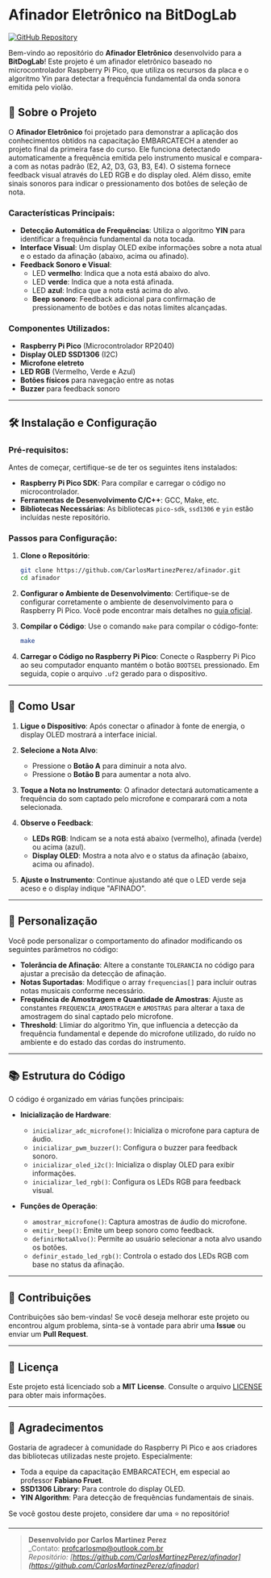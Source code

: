 # Afinador Eletrônico na BitDogLab

[![GitHub Repository](https://img.shields.io/badge/GitHub-Repository-blue?logo=github)](https://github.com/CarlosMartinezPerez/afinador/tree/main)

Bem-vindo ao repositório do **Afinador Eletrônico** desenvolvido para a **BitDogLab**! Este projeto é um afinador eletrônico baseado no microcontrolador Raspberry Pi Pico, que utiliza os recursos da placa e o algoritmo Yin para detectar a frequência fundamental da onda sonora emitida pelo violão.

## 🎵 Sobre o Projeto

O **Afinador Eletrônico** foi projetado para demonstrar a aplicação dos conhecimentos obtidos na capacitação EMBARCATECH a atender ao projeto final da primeira fase do curso. Ele funciona detectando automaticamente a frequência emitida pelo instrumento musical e compara-a com as notas padrão (E2, A2, D3, G3, B3, E4). O sistema fornece feedback visual através do LED RGB e do display oled. Além disso, emite sinais sonoros para indicar o pressionamento dos botões de seleção de nota.

### Características Principais:
- **Detecção Automática de Frequências**: Utiliza o algoritmo **YIN** para identificar a frequência fundamental da nota tocada.
- **Interface Visual**: Um display OLED exibe informações sobre a nota atual e o estado da afinação (abaixo, acima ou afinado).
- **Feedback Sonoro e Visual**: 
  - LED **vermelho**: Indica que a nota está abaixo do alvo.
  - LED **verde**: Indica que a nota está afinada.
  - LED **azul**: Indica que a nota está acima do alvo.
  - **Beep sonoro**: Feedback adicional para confirmação de pressionamento de botões e das notas limites alcançadas.
  
### Componentes Utilizados:
- **Raspberry Pi Pico** (Microcontrolador RP2040)
- **Display OLED SSD1306** (I2C)
- **Microfone eletreto**
- **LED RGB** (Vermelho, Verde e Azul)
- **Botões físicos** para navegação entre as notas
- **Buzzer** para feedback sonoro

---

## 🛠️ Instalação e Configuração

### Pré-requisitos:
Antes de começar, certifique-se de ter os seguintes itens instalados:
- **Raspberry Pi Pico SDK**: Para compilar e carregar o código no microcontrolador.
- **Ferramentas de Desenvolvimento C/C++**: GCC, Make, etc.
- **Bibliotecas Necessárias**: As bibliotecas `pico-sdk`, `ssd1306` e `yin` estão incluídas neste repositório.

### Passos para Configuração:

1. **Clone o Repositório**:
   ```bash
   git clone https://github.com/CarlosMartinezPerez/afinador.git
   cd afinador
   ```

2. **Configurar o Ambiente de Desenvolvimento**:
   Certifique-se de configurar corretamente o ambiente de desenvolvimento para o Raspberry Pi Pico. Você pode encontrar mais detalhes no [guia oficial](https://datasheets.raspberrypi.org/pico/getting-started-with-pico.pdf).

3. **Compilar o Código**:
   Use o comando `make` para compilar o código-fonte:
   ```bash
   make
   ```

4. **Carregar o Código no Raspberry Pi Pico**:
   Conecte o Raspberry Pi Pico ao seu computador enquanto mantém o botão `BOOTSEL` pressionado. Em seguida, copie o arquivo `.uf2` gerado para o dispositivo.

---

## 🎸 Como Usar

1. **Ligue o Dispositivo**: Após conectar o afinador à fonte de energia, o display OLED mostrará a interface inicial.
   
2. **Selecione a Nota Alvo**:
   - Pressione o **Botão A** para diminuir a nota alvo.
   - Pressione o **Botão B** para aumentar a nota alvo.
   
3. **Toque a Nota no Instrumento**: O afinador detectará automaticamente a frequência do som captado pelo microfone e comparará com a nota selecionada.

4. **Observe o Feedback**:
   - **LEDs RGB**: Indicam se a nota está abaixo (vermelho), afinada (verde) ou acima (azul).
   - **Display OLED**: Mostra a nota alvo e o status da afinação (abaixo, acima ou afinado).

5. **Ajuste o Instrumento**: Continue ajustando até que o LED verde seja aceso e o display indique "AFINADO".

---

## 🔧 Personalização

Você pode personalizar o comportamento do afinador modificando os seguintes parâmetros no código:

- **Tolerância de Afinação**: Altere a constante `TOLERANCIA` no código para ajustar a precisão da detecção de afinação.
- **Notas Suportadas**: Modifique o array `frequencias[]` para incluir outras notas musicais conforme necessário.
- **Frequência de Amostragem e Quantidade de Amostras**: Ajuste as constantes `FREQUENCIA_AMOSTRAGEM` e `AMOSTRAS` para alterar a taxa de amostragem do sinal captado pelo microfone.
- **Threshold**: Llimiar do algoritmo Yin, que influencia a detecção da frequência fundamental e depende do microfone utilizado, do ruído no ambiente e do estado das cordas do instrumento.

---

## 📚 Estrutura do Código

O código é organizado em várias funções principais:

- **Inicialização de Hardware**:
  - `inicializar_adc_microfone()`: Inicializa o microfone para captura de áudio.
  - `inicializar_pwm_buzzer()`: Configura o buzzer para feedback sonoro.
  - `inicializar_oled_i2c()`: Inicializa o display OLED para exibir informações.
  - `inicializar_led_rgb()`: Configura os LEDs RGB para feedback visual.

- **Funções de Operação**:
  - `amostrar_microfone()`: Captura amostras de áudio do microfone.
  - `emitir_beep()`: Emite um beep sonoro como feedback.
  - `definirNotaAlvo()`: Permite ao usuário selecionar a nota alvo usando os botões.
  - `definir_estado_led_rgb()`: Controla o estado dos LEDs RGB com base no status da afinação.

---

## 🤝 Contribuições

Contribuições são bem-vindas! Se você deseja melhorar este projeto ou encontrou algum problema, sinta-se à vontade para abrir uma **Issue** ou enviar um **Pull Request**.

---

## 📜 Licença

Este projeto está licenciado sob a **MIT License**. Consulte o arquivo [LICENSE](LICENSE) para obter mais informações.

---

## 🙏 Agradecimentos

Gostaria de agradecer à comunidade do Raspberry Pi Pico e aos criadores das bibliotecas utilizadas neste projeto. Especialmente:

- Toda a equipe da capacitação EMBARCATECH, em especial ao professor **Fabiano Fruet**.
- **SSD1306 Library**: Para controle do display OLED.
- **YIN Algorithm**: Para detecção de frequências fundamentais de sinais.

Se você gostou deste projeto, considere dar uma ⭐ no repositório!

---

> **Desenvolvido por Carlos Martinez Perez**  
> _Contato: [profcarlosmp@outlook.com.br](mailto:profcarlosmp@outlook.com.br)  
> _Repositório: [https://github.com/CarlosMartinezPerez/afinador](https://github.com/CarlosMartinezPerez/afinador)_